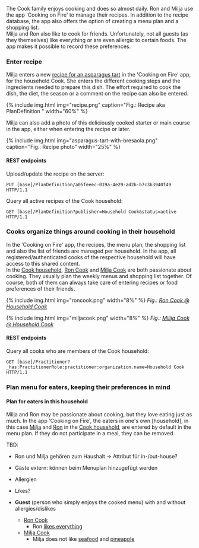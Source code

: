 The Cook family enjoys cooking and does so almost daily. Ron and Milja use the app 'Cooking on Fire' to manage their recipes. In addition to the recipe database, the app also offers the option of creating a menu plan and a shopping list.   
Milja and Ron also like to cook for friends. Unfortunately, not all guests (as they themselves) like everything or are even allergic to certain foods. The app makes it possible to record these preferences.

### Enter recipe
Milja enters a new [recipe for an asparagus tart](PlanDefinition-a05feeec-019a-4e29-ad2b-b7c3b3940f49.html) in the 'Cooking on Fire' app, for the household Cook. She enters the different cooking steps and the ingredients needed to prepare this dish. The effort required to cook the dish, the diet, the season or a comment on the recipe can also be entered. 

{% include img.html img="recipe.png" caption="Fig.: Recipe aka PlanDefinition " width="60%" %}

Milja can also add a photo of this deliciously cooked starter or main course in the app, either when entering the recipe or later.

{% include img.html img="asparagus-tart-with-bresaola.png" caption="Fig.: Recipe photo" width="25%" %}

#### REST endpoints

Upload/update the recipe on the server:
```
PUT [base]/PlanDefinition/a05feeec-019a-4e29-ad2b-b7c3b3940f49 HTTP/1.1
```

Query all active recipes of the Cook household:
```
GET [base]/PlanDefinition?publisher=Household Cook&status=active HTTP/1.1
```

### Cooks organize things around cooking in their household
In the 'Cooking on Fire' app, the recipes, the menu plan, the shopping list and also the list of friends are managed per household. In the app, all registered/authenticated cooks of the respective household will have access to this shared content.   
In the [Cook household](Organization-HouseholdCook.html), [Ron Cook](Practitioner-RonCook.html) and [Milja Cook](Practitioner-Mi) are both passionate about cooking. They usually plan the weekly menus and shopping list together. Of course, both of them can always take care of entering recipes or food preferences of their friends.

{% include img.html img="roncook.png" width="8%" %}
<i>Fig.: [Ron Cook @ Household Cook](PractitionerRole-RonCookHouseholdCook.html)</i>

{% include img.html img="miljacook.png" width="8%" %}
<i>Fig.: [Milija Cook @ Household Cook](PractitionerRole-MiljaCookHouseholdCook.html)</i>

#### REST endpoints

Query all cooks who are members of the Cook household:
```
GET [base]/Practitioner?_has:PractitionerRole:practitioner:organization.name=Household Cook HTTP/1.1
```


### Plan menu for eaters, keeping their preferences in mind

#### Plan for eaters in this household
Milja and Ron may be passionate about cooking, but they love eating just as much. In the app 'Cooking on Fire', the eaters in one's own [household], in this case [Milja](Patient-Milja.html) and [Ron](Patient-Ron.html) in the [Cook household](Organization-HouseholdCook.html), are entered by default in the menu plan. If they do not participate in a meal, they can be removed.



TBD:
* Ron und Milja gehören zum Haushalt -> Attribut für in-/out-house?
* Gäste extern: können beim Menuplan hinzugefügt werden
* Allergien
* Likes?

* **Guest** (person who simply enjoys the cooked menu) with and without allergies/dislikes
   * [Ron Cook](Patient-Ron.html)
      * Ron [likes everything](AllergyIntolerance-NoKnownAllergyDislikeRon.html)
   * [Milja Cook](Patient-Milja.html)
      * Milja does not like [seafood](AllergyIntolerance-PineappleAllergyMilja.html) and [pineapple](AllergyIntolerance-PineappleAllergyMilja.html)
